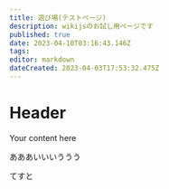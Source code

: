 ```yaml
---
title: 遊び場(テストページ)
description: wikijsのお試し用ページです
published: true
date: 2023-04-10T03:16:43.146Z
tags: 
editor: markdown
dateCreated: 2023-04-03T17:53:32.475Z
---
```


# Header
Your content here

あああいいいううう

てすと